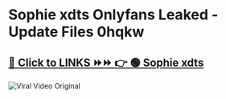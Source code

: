 
 # Sophie xdts Onlyfans Leaked - Update Files 0hqkw

## <h2><a href="https://clipsfans.com/Sophie_xdts&ref=git">🔗 Click to LINKS ⏩⏩ 👉 🟢 Sophie xdts </a></h2>

<a href="https://clipsfans.com/Sophie_xdts&ref=git" rel="nofollow" data-target="animated-image.originalLink"><img src="https://i.ibb.co.com/xMMVF88/686577567.gif" alt="Viral Video Original" style="max-width: 100%; display: inline-block;" data-target="animated-image.originalImage"></a>

